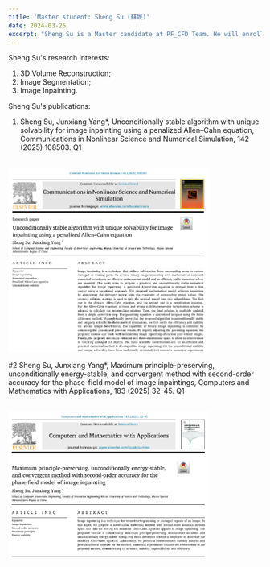 ```yaml
---
title: 'Master student: Sheng Su (蘇晟)'
date: 2024-03-25
excerpt: "Sheng Su is a Master candidate at PF_CFD Team. He will enroll in 2024 fall semester. His research interests are: 3D volume reconstruction and Image processing.<br/><img src='/images/student2.png' width='200px'>"
---
```


Sheng Su's research interests:

1. 3D Volume Reconstruction;
2. Image Segmentation;
3. Image Inpainting.

Sheng Su's publications:

1. Sheng Su, Junxiang Yang*, Unconditionally stable algorithm with unique solvability for image inpainting using a penalized Allen–Cahn equation, Communications in Nonlinear Science and Numerical Simulation, 142 (2025) 108503. Q1

<br/><img src='/images/supaper1.png' width='400px'>

#2 Sheng Su, Junxiang Yang*, Maximum principle-preserving, unconditionally energy-stable, and convergent method with second-order accuracy for the 
phase-field model of image inpaintings, Computers and Mathematics with Applications, 183 (2025) 32-45. Q1

<br/><img src='/images/su2.png' width='400px'>
